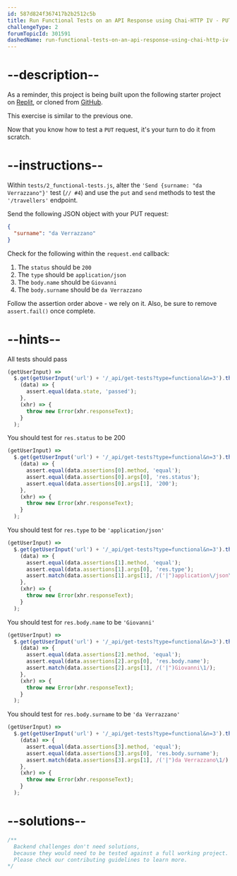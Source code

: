 ```yaml
---
id: 587d824f367417b2b2512c5b
title: Run Functional Tests on an API Response using Chai-HTTP IV - PUT method
challengeType: 2
forumTopicId: 301591
dashedName: run-functional-tests-on-an-api-response-using-chai-http-iv---put-method
---
```


# --description--

As a reminder, this project is being built upon the following starter project on [Replit](https://replit.com/github/freeCodeCamp/boilerplate-mochachai), or cloned from [GitHub](https://github.com/freeCodeCamp/boilerplate-mochachai/).

This exercise is similar to the previous one.

Now that you know how to test a `PUT` request, it's your turn to do it from scratch.

# --instructions--

Within `tests/2_functional-tests.js`, alter the `'Send {surname: "da Verrazzano"}'` test (`// #4`) and use the `put` and `send` methods to test the  `'/travellers'` endpoint.

Send the following JSON object with your PUT request:

```json
{
  "surname": "da Verrazzano"
}
```

Check for the following within the `request.end` callback:

1.  The `status` should be `200`
2.  The `type` should be `application/json`
3.  The `body.name` should be `Giovanni`
4.  The `body.surname` should be `da Verrazzano`

Follow the assertion order above - we rely on it. Also, be sure to remove `assert.fail()` once complete.

# --hints--

All tests should pass

```js
(getUserInput) =>
  $.get(getUserInput('url') + '/_api/get-tests?type=functional&n=3').then(
    (data) => {
      assert.equal(data.state, 'passed');
    },
    (xhr) => {
      throw new Error(xhr.responseText);
    }
  );
```

You should test for `res.status` to be 200

```js
(getUserInput) =>
  $.get(getUserInput('url') + '/_api/get-tests?type=functional&n=3').then(
    (data) => {
      assert.equal(data.assertions[0].method, 'equal');
      assert.equal(data.assertions[0].args[0], 'res.status');
      assert.equal(data.assertions[0].args[1], '200');
    },
    (xhr) => {
      throw new Error(xhr.responseText);
    }
  );
```

You should test for `res.type` to be `'application/json'`

```js
(getUserInput) =>
  $.get(getUserInput('url') + '/_api/get-tests?type=functional&n=3').then(
    (data) => {
      assert.equal(data.assertions[1].method, 'equal');
      assert.equal(data.assertions[1].args[0], 'res.type');
      assert.match(data.assertions[1].args[1], /('|")application\/json\1/);
    },
    (xhr) => {
      throw new Error(xhr.responseText);
    }
  );
```

You should test for `res.body.name` to be `'Giovanni'`

```js
(getUserInput) =>
  $.get(getUserInput('url') + '/_api/get-tests?type=functional&n=3').then(
    (data) => {
      assert.equal(data.assertions[2].method, 'equal');
      assert.equal(data.assertions[2].args[0], 'res.body.name');
      assert.match(data.assertions[2].args[1], /('|")Giovanni\1/);
    },
    (xhr) => {
      throw new Error(xhr.responseText);
    }
  );
```

You should test for `res.body.surname` to be `'da Verrazzano'`

```js
(getUserInput) =>
  $.get(getUserInput('url') + '/_api/get-tests?type=functional&n=3').then(
    (data) => {
      assert.equal(data.assertions[3].method, 'equal');
      assert.equal(data.assertions[3].args[0], 'res.body.surname');
      assert.match(data.assertions[3].args[1], /('|")da Verrazzano\1/);
    },
    (xhr) => {
      throw new Error(xhr.responseText);
    }
  );
```

# --solutions--

```js
/**
  Backend challenges don't need solutions, 
  because they would need to be tested against a full working project. 
  Please check our contributing guidelines to learn more.
*/
```
